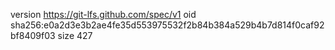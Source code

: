 version https://git-lfs.github.com/spec/v1
oid sha256:e0a2d3e3b2ae4fe35d553975532f2b84b384a529b4b7d814f0caf92bf8409f03
size 427
